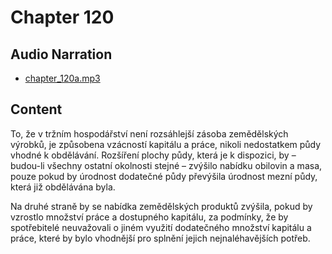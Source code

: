 # Chapter 120

## Audio Narration

- [chapter_120a.mp3](../5-audio-chunks-espeak/chapter_120a.mp3)

## Content

<!-- Source: ESPEAK_AUDIO-chapter_120a-OPTIMIZED.md -->

To, že v tržním hospodářství není rozsáhlejší zásoba zemědělských výrobků, je způsobena vzácností kapitálu a práce, nikoli nedostatkem půdy vhodné k obdělávání. Rozšíření plochy půdy, která je k dispozici, by – budou-li všechny ostatní okolnosti stejné – zvýšilo nabídku obilovin a masa, pouze pokud by úrodnost dodatečné půdy převýšila úrodnost mezní půdy, která již obdělávána byla.

Na druhé straně by se nabídka zemědělských produktů zvýšila, pokud by vzrostlo množství práce a dostupného kapitálu, za podmínky, že by spotřebitelé neuvažovali o jiném využití dodatečného množství kapitálu a práce, které by bylo vhodnější pro splnění jejich nejnaléhavějších potřeb.

